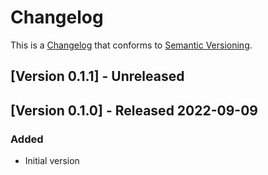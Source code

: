 # Changelog

This is a [Changelog](https://keepachangelog.com/en/1.0.0/) 
that conforms to [Semantic Versioning](https://semver.org/spec/v2.0.0.html).


## [Version 0.1.1] - Unreleased


## [Version 0.1.0] - Released 2022-09-09

### Added
* Initial version
